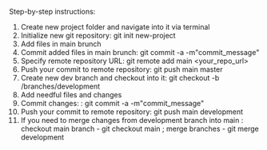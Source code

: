 Step-by-step instructions:
1. Create new project folder and navigate into it via terminal
2. Initialize new git repository: git init new-project
3. Add files in main brunch 
4. Commit added files in main brunch: git commit -a -m"commit_message"
5. Specify remote repository URL: git remote add main <your_repo_url>
6. Push your commit to remote repository: git push main master
7. Create new dev branch and checkout into it: git checkout -b /branches/development
8. Add needful files and changes
9. Commit changes: : git commit -a -m"commit_message"
10. Push your commit to remote repository: git push main development
11. If you need to merge changes from development branch into main : checkout main branch - git checkout main ; merge branches - git merge development
